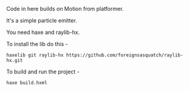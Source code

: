 Code in here builds on Motion from platformer.

It's a simple particle emitter.

You need haxe and raylib-hx.

To install the lib do this -

```shell
haxelib git raylib-hx https://github.com/foreignsasquatch/raylib-hx.git
```

To build and run the project - 

```shell
haxe build.hxml
```
